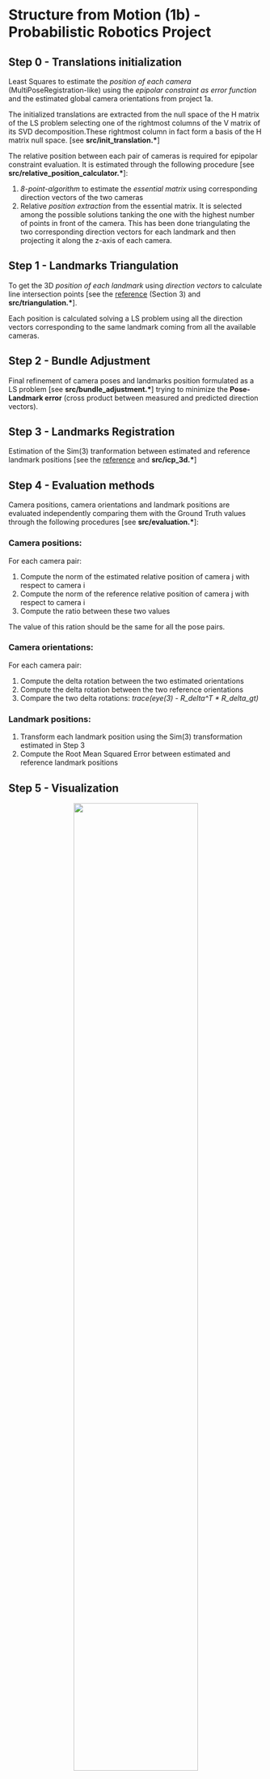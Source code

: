 # **Structure from Motion** (1b) - Probabilistic Robotics Project

## Step 0 - Translations initialization
Least Squares to estimate the *position of each camera* (MultiPoseRegistration-like) using the *epipolar constraint as error function* and the estimated global camera orientations from project 1a.<br/>

The initialized translations are extracted from the null space of the H matrix of the LS problem selecting one of the rightmost columns of the V matrix of its SVD decomposition.These rightmost column in fact form a basis of the H matrix null space. [see **src/init_translation.\***] <br/>

The relative position between each pair of cameras is required for epipolar constraint evaluation. It is estimated through the following procedure [see **src/relative_position_calculator.\***]:
1) *8-point-algorithm* to estimate the *essential matrix* using corresponding direction vectors of the two cameras
2) Relative *position extraction* from the essential matrix. It is selected among the possible solutions tanking the one with the highest number of points in front of the camera. This has been done triangulating the two corresponding direction vectors for each landmark and then projecting it along the z-axis of each camera. 


## Step 1 - Landmarks Triangulation
To get the 3D *position of each landmark* using *direction vectors* to calculate line intersection points [see the [reference](https://silo.tips/download/least-squares-intersection-of-lines) (Section 3) and **src/triangulation.\***]. <br/>

Each position is calculated solving a LS problem using all the direction vectors corresponding to the same landmark coming from all the available cameras.

## Step 2 - Bundle Adjustment
Final refinement of camera poses and landmarks position formulated as a LS problem [see **src/bundle_adjustment.\***] trying to minimize the **Pose-Landmark error** (cross product between measured and predicted direction vectors).

## Step 3 - Landmarks Registration
Estimation of the Sim(3) tranformation between estimated and reference landmark positions [see the [reference](https://gitlab.com/grisetti/probabilistic_robotics_2022_23/-/blob/main/slides/probabilistic_robotics_23b_registration_on_a_manifold.pdf) and **src/icp_3d.\***]

<!-- **NOTE_1**: This transformation for the moment has been used only in the landmark evaluation step. -->

## Step 4 - Evaluation methods
Camera positions, camera orientations and landmark positions are evaluated independently comparing them with the Ground Truth values through the following procedures [see **src/evaluation.\***]:

### Camera positions:
For each camera pair:
1) Compute the norm of the estimated relative position of camera j with respect to camera i
2) Compute the norm of the reference relative position of camera j with respect to camera i
3) Compute the ratio between these two values

The value of this ration should be the same for all the pose pairs.

### Camera orientations:
For each camera pair:
1) Compute the delta rotation between the two estimated orientations
2) Compute the delta rotation between the two reference orientations
3) Compare the two delta rotations: *trace(eye(3) - R_delta^T * R_delta_gt)*

### Landmark positions:
1) Transform each landmark position using the Sim(3) transformation estimated in Step 3
2) Compute the Root Mean Squared Error between estimated and reference landmark positions


## Step 5 - Visualization
<div align="center"> <img src="out/visualization.png" width="70%"/> </div>
At the end a window like that in the above image should appear, showing:

- Estimated camera positions in blue
- Estimated landmark positions in red
- GT camera positions in violet
- GT landmark positions in green

<br/> 

**NOTE:** wrong **positions initialization** using relative pose estimate. The visualization above was produced using GT relative poses.


# **Hot to Run**
```bash
 ./build/executables/sfm <Dataset path> <GT_Landmarks path> <Output directory>  <BundleAdjustment rounds>
```

## **Final outputs**
In the *out* directory it's possible to find the output produced by the following command:
```bash
 ./build/executables/sfm ../dataset_and_info/dataset.txt dataset_and_info/GT_landmarks.txt ./out  5
```

- (**cameras.txt**) Global position of each camera 
- (**landmarks.txt**) Global position of each landmark 
- (**camera_position_errors.txt**) Camera positions error values 
- (**camera_rotation_errors.txt**) Camera rotations error values 
- (**landmarks_error.txt**) Landmarks RMSE with the used Sim(3) 
- (**terminal.txt**) Output printed on the terminal

# Tests

- [X] icp_3d (```build/executables/test_icp_3d <Dataset Path> <GT Landmarks Path>```)
  - [X] v2RPY
  - [X] Sim3
    - [X] * operator
    - [X] boxplus
<div align="center"> 
  <img src="out/icp_test_visualization.png" width="70%"/> 
  <img src="out/icp_test_terminal.png" width="70%"/>
</div>
  
- [X] triangulation (```build/executables/test_triangulation <Dataset Path> <GT Landmarks Path>```)
<div align="center"> <img src="out/triangulation_test_visualization.png" width="70%"/> </div>

- [ ] calculate_relative_position (```build/executables/test_relative_pos <Dataset Path> <GT Landmarks Path>```)
  - [X] eight_point_algorithm
  - [X] extract_t
<div align="center"> <img src="out/relative_position_test_terminal.png" width="70%"/> </div>

- [X] init_translations (```build/executables/test_init_t <Dataset Path> <GT Landmarks Path>```) --> **doesn't works using calculate_relative_position funciton**. For the moment i'm using the relative position calculated from GT positions. 
<div align="center"> <img src="out/init_translations_test_visualization.png" width="70%"/> </div>

- [ ] bundle_adjustment (```build/executables/test_BA <Dataset Path> <GT Landmarks Path>```)
